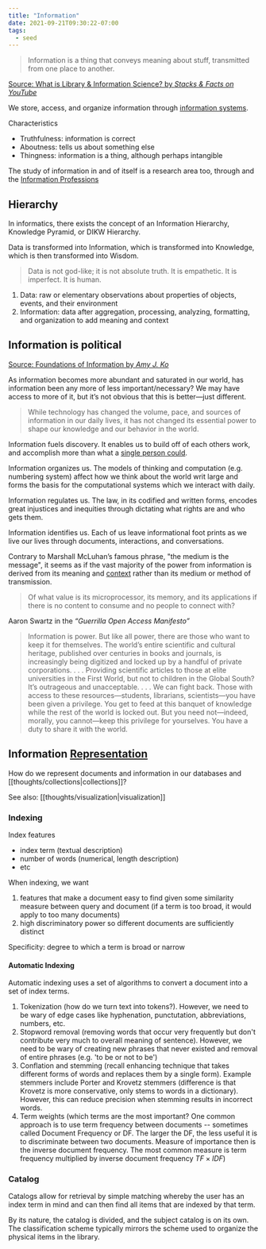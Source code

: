 ```yaml
---
title: "Information"
date: 2021-09-21T09:30:22-07:00
tags:
  - seed
---
```


> Information is a thing that conveys meaning about stuff, transmitted from one place to another.

[Source: What is Library & Information Science? by _Stacks & Facts on YouTube_](https://www.youtube.com/watch?v=pfP7AjwIZI8)

We store, access, and organize information through [information systems](thoughts/information%20system.md).

Characteristics

- Truthfulness: information is correct
- Aboutness: tells us about something else
- Thingness: information is a thing, although perhaps intangible

The study of information in and of itself is a research area too, through and the [Information Professions](thoughts/information%20professions.md)

## Hierarchy

In informatics, there exists the concept of an Information Hierarchy, Knowledge Pyramid, or DIKW Hierarchy.

Data is transformed into Information, which is transformed into Knowledge, which is then transformed into Wisdom.

> Data is not god-like; it is not absolute truth. It is empathetic. It is imperfect. It is human.

1. Data: raw or elementary observations about properties of objects, events, and their environment
2. Information: data after aggregation, processing, analyzing, formatting, and organization to add meaning and context

## Information is political

[Source: Foundations of Information by _Amy J. Ko_](https://faculty.washington.edu/ajko/books/foundations-of-information/#/power)

As information becomes more abundant and saturated in our world, has information been any more of less important/necessary? We may have access to more of it, but it’s not obvious that this is better—just different.

> While technology has changed the volume, pace, and sources of information in our daily lives, it has not changed its essential power to shape our knowledge and our behavior in the world.

Information fuels discovery. It enables us to build off of each others work, and accomplish more than what a [single person could](posts/collaborative-thinking.md).

Information organizes us. The models of thinking and computation (e.g. numbering system) affect how we think about the world writ large and forms the basis for the computational systems which we interact with daily.

Information regulates us. The law, in its codified and written forms, encodes great injustices and inequities through dictating what rights are and who gets them.

Information identifies us. Each of us leave informational foot prints as we live our lives through documents, interactions, and conversations.

Contrary to Marshall McLuhan’s famous phrase, "the medium is the message", it seems as if the vast majority of the power from information is derived from its meaning and [context](thoughts/context.md) rather than its medium or method of transmission.

> Of what value is its microprocessor, its memory, and its applications if there is no content to consume and no people to connect with?

Aaron Swartz in the _“Guerrilla Open Access Manifesto”_

> Information is power. But like all power, there are those who want to keep it for themselves. The world’s entire scientific and cultural heritage, published over centuries in books and journals, is increasingly being digitized and locked up by a handful of private corporations. . . . Providing scientific articles to those at elite universities in the First World, but not to children in the Global South? It’s outrageous and unacceptable. . . . We can fight back. Those with access to these resources—students, librarians, scientists—you have been given a privilege. You get to feed at this banquet of knowledge while the rest of the world is locked out. But you need not—indeed, morally, you cannot—keep this privilege for yourselves. You have a duty to share it with the world.

## Information [Representation](thoughts/representation.md)

How do we represent documents and information in our databases and [[thoughts/collections|collections]]?

See also: [[thoughts/visualization|visualization]]

### Indexing

Index features

- index term (textual description)
- number of words (numerical, length description)
- etc

When indexing, we want

1. features that make a document easy to find given some similarity measure between query and document (if a term is too broad, it would apply to too many documents)
2. high discriminatory power so different documents are sufficiently distinct

Specificity: degree to which a term is broad or narrow

#### Automatic Indexing

Automatic indexing uses a set of algorithms to convert a document into a set of index terms.

1. Tokenization (how do we turn text into tokens?). However, we need to be wary of edge cases like hyphenation, punctutation, abbreviations, numbers, etc.
2. Stopword removal (removing words that occur very frequently but don't contribute very much to overall meaning of sentence). However, we need to be wary of creating new phrases that never existed and removal of entire phrases (e.g. 'to be or not to be')
3. Conflation and stemming (recall enhancing technique that takes different forms of words and replaces them by a single form). Example stemmers include Porter and Krovetz stemmers (difference is that Krovetz is more conservative, only stems to words in a dictionary). However, this can reduce precision when stemming results in incorrect words.
4. Term weights (which terms are the most important? One common approach is to use term frequency between documents -- sometimes called Document Frequency or DF. The larger the DF, the less useful it is to discriminate between two documents. Measure of importance then is the inverse document frequency. The most common measure is term frequency multiplied by inverse document frequency $TF \times IDF$)

### Catalog

Catalogs allow for retrieval by simple matching whereby the user has an index term in mind and can then find all items that are indexed by that term.

By its nature, the catalog is divided, and the subject catalog is on its own. The classification scheme typically mirrors the scheme used to organize the physical items in the library.
